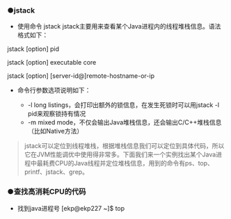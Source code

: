 ### ●jstack
- 使用命令 jstack
jstack主要用来查看某个Java进程内的线程堆栈信息。语法格式如下：

jstack [option] pid

jstack [option] executable core

jstack [option] [server-id@]remote-hostname-or-ip
 
- 命令行参数选项说明如下：

  - -l long listings，会打印出额外的锁信息，在发生死锁时可以用jstack -l pid来观察锁持有情况 
  - -m mixed mode，不仅会输出Java堆栈信息，还会输出C/C++堆栈信息（比如Native方法）
 
>jstack可以定位到线程堆栈，根据堆栈信息我们可以定位到具体代码，所以它在JVM性能调优中使用得非常多。下面我们来一个实例找出某个Java进程中最耗费CPU的Java线程并定位堆栈信息，用到的命令有ps、top、printf、jstack、grep。

### ●查找高消耗CPU的代码
- 找到java进程号
[ekp@ekp227 ~]$ top
